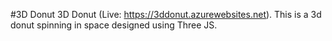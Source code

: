 #3D Donut
3D Donut (Live: https://3ddonut.azurewebsites.net). This is a 3d donut spinning in space designed using Three JS.
